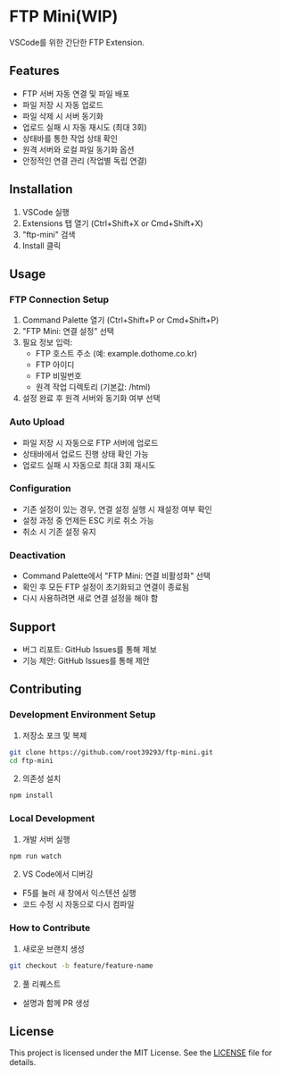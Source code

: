 # FTP Mini(WIP)

VSCode를 위한 간단한 FTP Extension.

## Features

- FTP 서버 자동 연결 및 파일 배포
- 파일 저장 시 자동 업로드
- 파일 삭제 시 서버 동기화
- 업로드 실패 시 자동 재시도 (최대 3회)
- 상태바를 통한 작업 상태 확인
- 원격 서버와 로컬 파일 동기화 옵션
- 안정적인 연결 관리 (작업별 독립 연결)

## Installation

1. VSCode 실행
2. Extensions 탭 열기 (Ctrl+Shift+X or Cmd+Shift+X)
3. "ftp-mini" 검색
4. Install 클릭

## Usage

### FTP Connection Setup

1. Command Palette 열기 (Ctrl+Shift+P or Cmd+Shift+P)
2. "FTP Mini: 연결 설정" 선택
3. 필요 정보 입력:
   - FTP 호스트 주소 (예: example.dothome.co.kr)
   - FTP 아이디
   - FTP 비밀번호
   - 원격 작업 디렉토리 (기본값: /html)
4. 설정 완료 후 원격 서버와 동기화 여부 선택

### Auto Upload

- 파일 저장 시 자동으로 FTP 서버에 업로드
- 상태바에서 업로드 진행 상태 확인 가능
- 업로드 실패 시 자동으로 최대 3회 재시도

### Configuration

- 기존 설정이 있는 경우, 연결 설정 실행 시 재설정 여부 확인
- 설정 과정 중 언제든 ESC 키로 취소 가능
- 취소 시 기존 설정 유지

### Deactivation

- Command Palette에서 "FTP Mini: 연결 비활성화" 선택
- 확인 후 모든 FTP 설정이 초기화되고 연결이 종료됨
- 다시 사용하려면 새로 연결 설정을 해야 함

## Support

- 버그 리포트: GitHub Issues를 통해 제보
- 기능 제안: GitHub Issues를 통해 제안

## Contributing

### Development Environment Setup

1. 저장소 포크 및 복제
~~~bash
git clone https://github.com/root39293/ftp-mini.git
cd ftp-mini
~~~

2. 의존성 설치
~~~bash
npm install
~~~

### Local Development

1. 개발 서버 실행
~~~bash
npm run watch
~~~

2. VS Code에서 디버깅
- F5를 눌러 새 창에서 익스텐션 실행
- 코드 수정 시 자동으로 다시 컴파일

### How to Contribute

1. 새로운 브랜치 생성
~~~bash
git checkout -b feature/feature-name
~~~

2. 풀 리퀘스트
- 설명과 함께 PR 생성

## License

This project is licensed under the MIT License. See the [LICENSE](LICENSE) file for details.